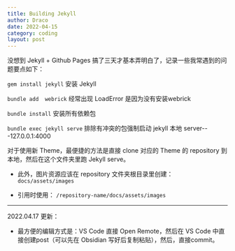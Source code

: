 ```yaml
---
title: Building Jekyll
author: Draco
date: 2022-04-15
category: coding
layout: post
---
```

没想到 Jekyll + Github Pages 搞了三天才基本弄明白了，记录一些我常遇到的问题要点如下：

`gem install jekyll` 安装 Jekyll

`bundle add  webrick` 经常出现 LoadError 是因为没有安装webrick

`bundle install` 安装所有依赖包

`bundle exec jekyll serve` 排除有冲突的包强制启动 jekyll 本地 server---127.0.0.1:4000


对于使用新 Theme，最便捷的方法是直接 clone 对应的 Theme 的 repository 到本地，然后在这个文件夹里跑 Jekyll serve。

- 此外，图片资源应该在 repository 文件夹根目录里创建：
`docs/assets/images`

- 引用时使用：
`/repository-name/docs/assets/images`

---
2022.04.17 更新：
- 最方便的编辑方式是：VS Code 直接 Open Remote，然后在 VS Code 中直接创建post（可以先在 Obsidian 写好后复制粘贴），然后，直接commit。

